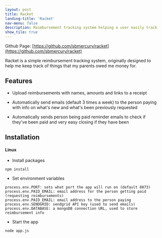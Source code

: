```yaml
---
layout: post
title: Racket
landing-title: 'Racket'
nav-menu: false
description: Reimbursement tracking system helping a user easily track money another person owes them.
show_tile: true
---
```

Github Page: [https://github.com/sbmercury/racket](https://github.com/sbmercury/racket)


Racket is a simple reimbursement tracking system, originally designed to help me keep track
of things that my parents owed me money for.

## Features

- Upload reimbursements with names, amounts and links to a receipt


- Automatically send emails (default 3 times a week) to the person
paying with info on what's new and what's been previously requested
  

- Automatically sends person being paid reminder emails to check if they've
been paid and very easy closing if they have been


## Installation

#### Linux

- Install packages

`npm install`

- Set environment variables

`process.env.PORT: sets what port the app will run on (default 8073)`  
`process.env.PAID_EMAIL: email address for the person getting paid (requesting reimbursements)`  
`process.env.PAID_EMAIL: email address to the person paying`  
`process.env.SENDGRID: sendgrid API key (used to send emails)`  
`process.env.DATABASE: a mongoDB connection URL, used to store reimbursement info`


- Start the app

`node app.js`


